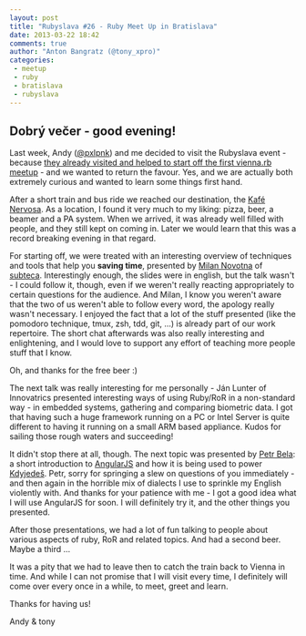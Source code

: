 ```yaml
---
layout: post
title: "Rubyslava #26 - Ruby Meet Up in Bratislava"
date: 2013-03-22 18:42
comments: true
author: "Anton Bangratz (@tony_xpro)"
categories: 
 - meetup
 - ruby
 - bratislava
 - rubyslava
---
```

## Dobrý večer - good evening!

Last week, Andy ([@pxlpnk][1]) and me decided to visit the Rubyslava event - because [they already visited and helped to start off the first vienna.rb meetup][2] - and we wanted to return the favour. Yes, and we are actually both extremely curious and wanted to learn some things first hand.

After a short train and bus ride we reached our destination, the [Kafé Nervosa][3]. As a location, I found it very much to my liking: pizza, beer, a beamer and a PA system. When we arrived, it was already well filled with people, and they still kept on coming in. Later we would learn that this was a record breaking evening in that regard.

For starting off, we were treated with an interesting overview of techniques and tools that help you __saving time__, presented by [Milan Novotna][4] of [subteca][5]. Interestingly enough, the slides were in english, but the talk wasn't - I could follow it, though, even if we weren't really reacting appropriately to certain questions for the audience. And Milan, I know you weren't aware that the two of us weren't able to follow every word, the apology really wasn't necessary. I enjoyed the fact that a lot of the stuff presented (like the pomodoro technique, tmux, zsh, tdd, git, ...) is already part of our work repertoire. The short chat afterwards was also really interesting and enlightening, and I would love to support any effort of teaching more people stuff that I know. 

Oh, and thanks for the free beer :)

The next talk was really interesting for me personally - Ján Lunter of Innovatrics presented interesting ways of using Ruby/RoR in a non-standard way - in embedded systems, gathering and comparing biometric data. I got that having such a huge framework running on a PC or Intel Server is quite different to having it running on a small ARM based appliance. Kudos for sailing those rough waters and succeeding!

It didn't stop there at all, though. The next topic was presented by [Petr Bela][6]: a short introduction to [AngularJS][7] and how it is being used to power [Kdyjedeš][8]. Petr, sorry for springing a slew on questions of you immediately - and then again in the horrible mix of dialects I use to sprinkle my English violently with. And thanks for your patience with me - I got a good idea what I will use AngularJS for soon. I will definitely try it, and the other things you presented.

After those presentations, we had a lot of fun talking to people about various aspects of ruby, RoR and related topics. And had a second beer. Maybe a third ...

It was a pity that we had to leave then to catch the train back to Vienna in time. And while I can not promise that I will visit every time, I definitely will come over every once in a while, to meet, greet and learn.

Thanks for having us!

Andy & tony


[1]: https:/twitter.com/pxlpnk
[2]: /blog/2013/02/14/vienna-dot-rb-brings-rubyists-together/
[3]: https://www.facebook.com/pages/Kaf%C3%A9-Nervosa/194088387296884
[4]: https://twitter.com/milan_novota
[5]: http://subteca.com/
[6]: https://twitter.com/petrbela
[7]: http://angularjs.org/
[8]: http://www.kdyjedes.cz/
